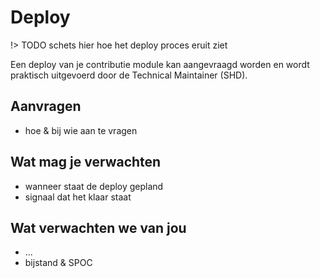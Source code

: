 # Deploy

!> TODO schets hier hoe het deploy proces eruit ziet

Een deploy van je contributie module kan aangevraagd worden en wordt praktisch uitgevoerd door de Technical Maintainer (SHD).


## Aanvragen
* hoe & bij wie aan te vragen

## Wat mag je verwachten
* wanneer staat de deploy gepland
* signaal dat het klaar staat

## Wat verwachten we van jou
* ...
* bijstand & SPOC


